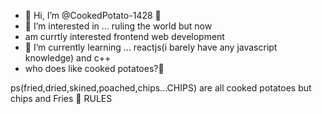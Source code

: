 - 👋 Hi, I’m @CookedPotato-1428 🥔
- 👀 I’m interested in ... ruling the world but now
- am currtly interested frontend web development
- 🌱 I’m currently learning ... reactjs(i barely have any javascript knowledge) and c++
- who does like cooked potatoes?🙂

ps(fried,dried,skined,poached,chips...CHIPS) are all cooked potatoes but chips and Fries 🍟 RULES

<!---
CookedPotato-1428/CookedPotato-1428 is a ✨ special ✨ repository because its `README.md` (this file) appears on your GitHub profile.
You can click the Preview link to take a look at your changes.
--->
